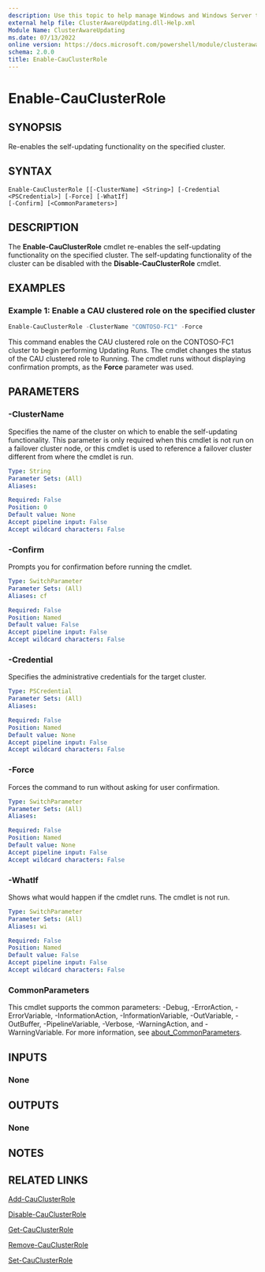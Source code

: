 ```yaml
---
description: Use this topic to help manage Windows and Windows Server technologies with Windows PowerShell.
external help file: ClusterAwareUpdating.dll-Help.xml
Module Name: ClusterAwareUpdating
ms.date: 07/13/2022
online version: https://docs.microsoft.com/powershell/module/clusterawareupdating/enable-cauclusterrole?view=windowsserver2022-ps&wt.mc_id=ps-gethelp
schema: 2.0.0
title: Enable-CauClusterRole
---
```


# Enable-CauClusterRole

## SYNOPSIS
Re-enables the self-updating functionality on the specified cluster.

## SYNTAX

```
Enable-CauClusterRole [[-ClusterName] <String>] [-Credential <PSCredential>] [-Force] [-WhatIf]
[-Confirm] [<CommonParameters>]
```

## DESCRIPTION
The **Enable-CauClusterRole** cmdlet re-enables the self-updating functionality on the specified
cluster. The self-updating functionality of the cluster can be disabled with the
**Disable-CauClusterRole** cmdlet.

## EXAMPLES

### Example 1: Enable a CAU clustered role on the specified cluster

```powershell
Enable-CauClusterRole -ClusterName "CONTOSO-FC1" -Force
```

This command enables the CAU clustered role on the CONTOSO-FC1 cluster to begin performing Updating
Runs. The cmdlet changes the status of the CAU clustered role to Running. The cmdlet runs without
displaying confirmation prompts, as the **Force** parameter was used.

## PARAMETERS

### -ClusterName
Specifies the name of the cluster on which to enable the self-updating functionality. This parameter
is only required when this cmdlet is not run on a failover cluster node, or this cmdlet is used to
reference a failover cluster different from where the cmdlet is run.

```yaml
Type: String
Parameter Sets: (All)
Aliases: 

Required: False
Position: 0
Default value: None
Accept pipeline input: False
Accept wildcard characters: False
```

### -Confirm
Prompts you for confirmation before running the cmdlet.

```yaml
Type: SwitchParameter
Parameter Sets: (All)
Aliases: cf

Required: False
Position: Named
Default value: False
Accept pipeline input: False
Accept wildcard characters: False
```

### -Credential
Specifies the administrative credentials for the target cluster.

```yaml
Type: PSCredential
Parameter Sets: (All)
Aliases: 

Required: False
Position: Named
Default value: None
Accept pipeline input: False
Accept wildcard characters: False
```

### -Force
Forces the command to run without asking for user confirmation.

```yaml
Type: SwitchParameter
Parameter Sets: (All)
Aliases: 

Required: False
Position: Named
Default value: None
Accept pipeline input: False
Accept wildcard characters: False
```

### -WhatIf
Shows what would happen if the cmdlet runs.
The cmdlet is not run.

```yaml
Type: SwitchParameter
Parameter Sets: (All)
Aliases: wi

Required: False
Position: Named
Default value: False
Accept pipeline input: False
Accept wildcard characters: False
```

### CommonParameters
This cmdlet supports the common parameters: -Debug, -ErrorAction, -ErrorVariable,
-InformationAction, -InformationVariable, -OutVariable, -OutBuffer, -PipelineVariable, -Verbose,
-WarningAction, and -WarningVariable. For more information, see
[about_CommonParameters](https://go.microsoft.com/fwlink/?LinkID=113216).

## INPUTS

### None

## OUTPUTS

### None

## NOTES

## RELATED LINKS

[Add-CauClusterRole](./Add-CauClusterRole.md)

[Disable-CauClusterRole](./Disable-CauClusterRole.md)

[Get-CauClusterRole](./Get-CauClusterRole.md)

[Remove-CauClusterRole](./Remove-CauClusterRole.md)

[Set-CauClusterRole](./Set-CauClusterRole.md)

